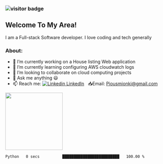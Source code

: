 ### ![visitor badge](https://visitor-badge.glitch.me/badge?page_id=mionki.visitor-badge&left_color=red&right_color=green&left_text=Hello%20Visitors)

## **Welcome To My Area!**

I am a Full-stack Software developer. I love coding and tech generally

### About:

- 🔭 I’m currently working on a House listing Web application
- 🌱 I’m currently learning configuring AWS cloudwatch logs
- 👯 I’m looking to collaborate on cloud computing projects
- 💬 Ask me anything :smiley:
- 📫 Reach me: [![Linkedin](https://i.stack.imgur.com/gVE0j.png) LinkedIn](https://www.linkedin.com/in/pius-mionki-96955218a)
&nbsp; 
:inbox_tray:Email: [Piousmionki@gmail.com](https://www.gmail.com)


<img height="180em" src="https://github-readme-stats.vercel.app/api?username=mionki&show_icons=true&hide_border=true&&count_private=true&include_all_commits=false" />


<!--START_SECTION:waka-->

```text
Python   0 secs          █████████████████████████   100.00 %
```

<!--END_SECTION:waka-->


<!--
**mionki/mionki** is a ✨ _special_ ✨ repository because its `README.md` (this file) appears on your GitHub profile.

Here are some ideas to get you started:

- 🔭 I’m currently working on ...
- 🌱 I’m currently learning ...
- 👯 I’m looking to collaborate on ...
- 🤔 I’m looking for help with ...
- 💬 Ask me about ...
- 📫 How to reach me: ...
- 😄 Pronouns: ...
- ⚡ Fun fact: ...
-->
